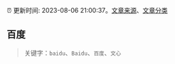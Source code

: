 :alarm_clock: 更新时间: 2023-08-06 21:00:37。[文章来源](/README.md)、[文章分类](/TAGS.md)

## 百度


> 关键字：`baidu`、`Baidu`、`百度`、`文心`



